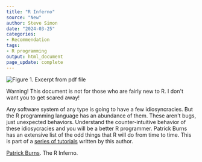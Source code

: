 ```yaml
---
title: "R Inferno"
source: "New"
author: Steve Simon
date: "2024-03-25"
categories:
- Recommendation
tags:
- R programming
output: html_document
page_update: complete
---
```


![Figure 1. Excerpt from pdf file](http://www.pmean.com/new-images/24/r-inferno-01.png)

<div class="notes">

Warning! This document is not for those who are fairly new to R. I don't want you to get scared away!

Any software system of any type is going to have a few idiosyncracies. But the R programming language has an abundance of them. These aren't bugs, just unexpected behaviors. Understand the counter-intuitive behavior of these idiosycracies and you will be a better R programmer. Patrick Burns has an extensive list of the odd things that R will do from time to time. This is part of a [series of tutorials][bur2] written by this author.

[Patrick Burns][bur1]. The R Inferno.

[bur1]: https://www.burns-stat.com/pages/Tutor/R_inferno.pdf
[bur2]: https://www.burns-stat.com/documents/tutorials/

</div>

